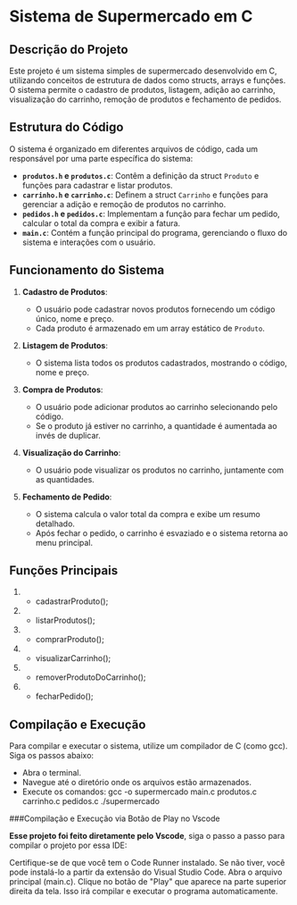 # Sistema de Supermercado em C

## Descrição do Projeto

Este projeto é um sistema simples de supermercado desenvolvido em C, utilizando conceitos de estrutura de dados como structs, arrays e funções. O sistema permite o cadastro de produtos, listagem, adição ao carrinho, visualização do carrinho, remoção de produtos e fechamento de pedidos.

## Estrutura do Código

O sistema é organizado em diferentes arquivos de código, cada um responsável por uma parte específica do sistema:

- **`produtos.h` e `produtos.c`**: Contêm a definição da struct `Produto` e funções para cadastrar e listar produtos.
- **`carrinho.h` e `carrinho.c`**: Definem a struct `Carrinho` e funções para gerenciar a adição e remoção de produtos no carrinho.
- **`pedidos.h` e `pedidos.c`**: Implementam a função para fechar um pedido, calcular o total da compra e exibir a fatura.
- **`main.c`**: Contém a função principal do programa, gerenciando o fluxo do sistema e interações com o usuário.

## Funcionamento do Sistema

1. **Cadastro de Produtos**:
   - O usuário pode cadastrar novos produtos fornecendo um código único, nome e preço.
   - Cada produto é armazenado em um array estático de `Produto`.

2. **Listagem de Produtos**:
   - O sistema lista todos os produtos cadastrados, mostrando o código, nome e preço.

3. **Compra de Produtos**:
   - O usuário pode adicionar produtos ao carrinho selecionando pelo código.
   - Se o produto já estiver no carrinho, a quantidade é aumentada ao invés de duplicar.

4. **Visualização do Carrinho**:
   - O usuário pode visualizar os produtos no carrinho, juntamente com as quantidades.

5. **Fechamento de Pedido**:
   - O sistema calcula o valor total da compra e exibe um resumo detalhado.
   - Após fechar o pedido, o carrinho é esvaziado e o sistema retorna ao menu principal.

## Funções Principais

1. - cadastrarProduto();
2. - listarProdutos();
3. - comprarProduto();  
4. - visualizarCarrinho();
5. - removerProdutoDoCarrinho();
6. - fecharPedido();

## Compilação e Execução

Para compilar e executar o sistema, utilize um compilador de C (como gcc). Siga os passos abaixo:

- Abra o terminal.
- Navegue até o diretório onde os arquivos estão armazenados.
- Execute os comandos:
  gcc -o supermercado main.c produtos.c carrinho.c pedidos.c
./supermercado

###Compilação e Execução via Botão de Play no Vscode

**Esse projeto foi feito diretamente pelo Vscode**, siga o passo a passo para compilar o projeto por essa IDE:

Certifique-se de que você tem o Code Runner instalado. Se não tiver, você pode instalá-lo a partir da extensão do Visual Studio Code.
Abra o arquivo principal (main.c).
Clique no botão de "Play" que aparece na parte superior direita da tela. Isso irá compilar e executar o programa automaticamente.


